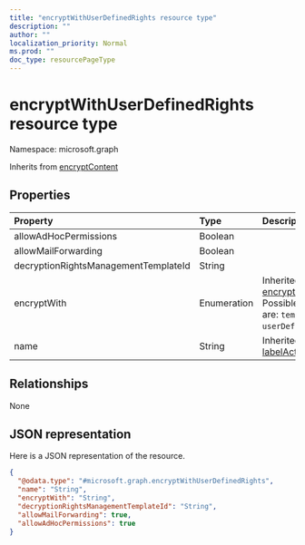 ```yaml
---
title: "encryptWithUserDefinedRights resource type"
description: ""
author: ""
localization_priority: Normal
ms.prod: ""
doc_type: resourcePageType
---
```


# encryptWithUserDefinedRights resource type


Namespace: microsoft.graph




Inherits from [encryptContent](../resources/encryptcontent.md)

## Properties
|Property|Type|Description|
|:---|:---|:---|
|allowAdHocPermissions|Boolean||
|allowMailForwarding|Boolean||
|decryptionRightsManagementTemplateId|String||
|encryptWith|Enumeration| Inherited from [encryptContent](../resources/encryptcontent.md). Possible values are: `template`, `userDefinedRights`.|
|name|String| Inherited from [labelActionBase](../resources/labelactionbase.md)|

## Relationships
None

## JSON representation
Here is a JSON representation of the resource.
<!-- {
  "blockType": "resource",
  "@odata.type": "microsoft.graph.encryptWithUserDefinedRights"
}
-->
``` json
{
  "@odata.type": "#microsoft.graph.encryptWithUserDefinedRights",
  "name": "String",
  "encryptWith": "String",
  "decryptionRightsManagementTemplateId": "String",
  "allowMailForwarding": true,
  "allowAdHocPermissions": true
}
```

